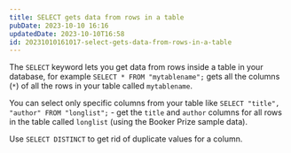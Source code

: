 ```yaml
---
title: SELECT gets data from rows in a table
pubDate: 2023-10-10 16:16
updatedDate: 2023-10-10T16:58
id: 20231010161017-select-gets-data-from-rows-in-a-table
---
```


The `SELECT` keyword lets you get data from rows inside a table in your database, for example `SELECT * FROM "mytablename";` gets all the columns (`*`) of all the rows in your table called `mytablename`.

You can select only specific columns from your table like `SELECT "title", "author" FROM "longlist";` - get the `title` and `author` columns for all rows in the table called `longlist` (using the Booker Prize sample data).

Use `SELECT DISTINCT` to get rid of duplicate values for a column.
